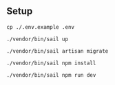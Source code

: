 ## Setup
```shell
cp ./.env.example .env
```
```shell
./vendor/bin/sail up
```
```shell
./vendor/bin/sail artisan migrate
```
```shell
./vendor/bin/sail npm install
```
```shell
./vendor/bin/sail npm run dev
```
